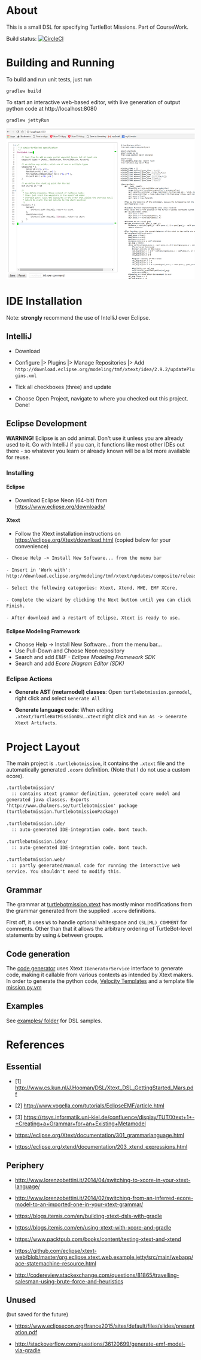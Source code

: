 About
=====
This is a small DSL for specifying TurtleBot Missions. Part of CourseWork.

Build status: [![CircleCI](https://circleci.com/gh/lindwaltz/course_se17_robotdsl.svg?style=svg)](https://circleci.com/gh/lindwaltz/course_se17_robotdsl)

Building and Running
====================

To build and run unit tests, just run

```
gradlew build
```

To start an interactive web-based editor, with live generation of output python code at http://localhost:8080 

```
gradlew jettyRun
```

![editor screenshot](https://raw.githubusercontent.com/lindwaltz/course_se17_robotdsl/master/examples/editor_preview.png)

IDE Installation
================

Note: **strongly** recommend the use of IntelliJ over Eclipse.

IntelliJ
--------

- Download
- Configure |> Plugins |> Manage Repositories |> Add
  `http://download.eclipse.org/modeling/tmf/xtext/idea/2.9.2/updatePlugins.xml`
- Tick all checkboxes (three) and update

- Choose Open Project, navigate to where you checked out this project. Done!

Eclipse Development
-------------------
**WARNING!** Eclipse is an odd animal. Don't use it unless you are already used to it. Go with IntelliJ if you can, it functions like most other IDEs out there - so whatever you learn or already known will be a lot more available for reuse.

### Installing

#### Eclipse
* Download Eclipse Neon (64-bit) from https://www.eclipse.org/downloads/

#### Xtext

- Follow the Xtext installation instructions on https://eclipse.org/Xtext/download.html (copied below for your convenience)

```
- Choose Help -> Install New Software... from the menu bar

- Insert in 'Work with': http://download.eclipse.org/modeling/tmf/xtext/updates/composite/releases/

- Select the following categories: Xtext, Xtend, MWE, EMF XCore,

- Complete the wizard by clicking the Next button until you can click Finish.

- After download and a restart of Eclipse, Xtext is ready to use.

```

#### Eclipse Modeling Framework

- Choose Help -> Install New Software... from the menu bar...
- Use Pull-Down and Choose Neon repository
- Search and add *EMF - Eclipse Modeling Framework SDK*
- Search and add *Ecore Diagram Editor (SDK)*

### Eclipse Actions
- **Generate AST (metamodel) classes**: Open `turtlebotmission.genmodel`, right click and select `Generate All`

- **Generate language code**: When editing `.xtext/TurtleBotMissionDSL.xtext` right click and `Run As -> Generate Xtext Artifacts`.

Project Layout
==============
The main project is `.turtlebotmission`, it contains the `.xtext` file and the automatically generated `.ecore` definition. (Note that I do not use a custom ecore).

```
.turtlebotmission/
  :: contains xtext grammar definition, generated ecore model and generated java classes. Exports 'http://www.chalmers.se/turtlebotmission' package (turtlebotmission.TurtlebotmissionPackage)

.turtlebotmission.ide/
  :: auto-generated IDE-integration code. Dont touch.

.turtlebotmission.idea/
  :: auto-generated IDE-integration code. Dont touch.

.turtlebotmission.web/
  :: partly generated/manual code for running the interactive web service. You shouldn't need to modify this.
```

Grammar
-------
The grammar at [turtlebotmission.xtext](https://github.com/lindwaltz/course_se17_robotdsl/blob/master/se.chalmers.turtlebotmission/src/main/java/se/chalmers/turtlebotmission.xtext) has mostly minor modifications from the grammar generated from the supplied `.ecore` definitions.

First off, it uses `WS` to handle optional whitespace and `(SL|ML)_COMMENT` for comments. Other than that it allows the arbitrary ordering of TurtleBot-level statements by using `&` between groups.

Code generation
---------------
The [code generator](https://github.com/lindwaltz/course_se17_robotdsl/blob/master/se.chalmers.turtlebotmission/src/main/java/se/chalmers/turtlebotmission/generator/MissionDslGenerator.xtend) uses Xtext `IGeneratorService` interface to generate code, making it callable from various contexts as intended by Xtext makers. In order to generate the python code, [Velocity Templates](http://velocity.apache.org/) and a template file [mission.py.vm](https://github.com/lindwaltz/course_se17_robotdsl/blob/master/se.chalmers.turtlebotmission/src/main/resources/templates/mission.py.vm)

Examples
--------

See [examples/ folder](https://github.com/lindwaltz/course_se17_robotdsl/tree/master/examples) for DSL samples.

References
==========

Essential
---------
- [1] http://www.cs.kun.nl/J.Hooman/DSL/Xtext_DSL_GettingStarted_Mars.pdf

- [2] http://www.vogella.com/tutorials/EclipseEMF/article.html

- [3] https://rtsys.informatik.uni-kiel.de/confluence/display/TUT/Xtext+1+-+Creating+a+Grammar+for+an+Existing+Metamodel

- https://eclipse.org/Xtext/documentation/301_grammarlanguage.html

- https://eclipse.org/xtend/documentation/203_xtend_expressions.html

Periphery
---------
- http://www.lorenzobettini.it/2014/04/switching-to-xcore-in-your-xtext-language/

- http://www.lorenzobettini.it/2014/02/switching-from-an-inferred-ecore-model-to-an-imported-one-in-your-xtext-grammar/

- https://blogs.itemis.com/en/building-xtext-dsls-with-gradle

- https://blogs.itemis.com/en/using-xtext-with-xcore-and-gradle

- https://www.packtpub.com/books/content/testing-xtext-and-xtend

- https://github.com/eclipse/xtext-web/blob/master/org.eclipse.xtext.web.example.jetty/src/main/webapp/ace-statemachine-resource.html

- http://codereview.stackexchange.com/questions/81865/travelling-salesman-using-brute-force-and-heuristics

Unused
------
(but saved for the future)

- https://www.eclipsecon.org/france2015/sites/default/files/slides/presentation.pdf

- http://stackoverflow.com/questions/36120699/generate-emf-model-via-gradle
